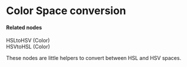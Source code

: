 # Color Space conversion


#### Related nodes
<span class="node">HSLtoHSV (Color)</span>  
<span class="node">HSVtoHSL (Color)</span>  



These nodes are little helpers to convert between HSL and HSV spaces.  



